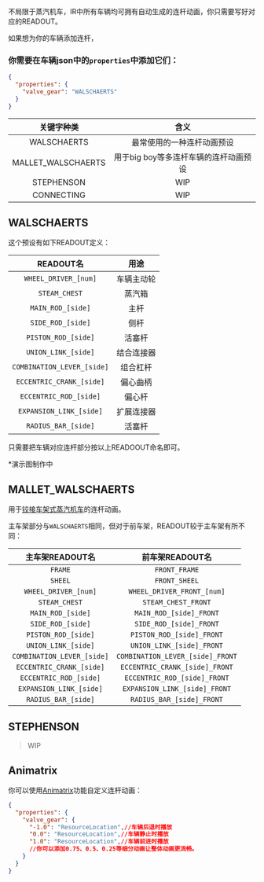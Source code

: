 不局限于蒸汽机车，IR中所有车辆均可拥有自动生成的连杆动画，你只需要写好对应的READOUT。

如果想为你的车辆添加连杆，
### 你需要在车辆json中的`properties`中添加它们：
```json
{
  "properties": {
    "valve_gear": "WALSCHAERTS"
  }
}
```

|       关键字种类        |           含义           |
|:------------------:|:----------------------:|
|    WALSCHAERTS     |     最常使用的一种连杆动画预设      |
| MALLET_WALSCHAERTS | 用于big boy等多连杆车辆的连杆动画预设 |
|     STEPHENSON     |          WIP           |
|     CONNECTING     |          WIP           |

## WALSCHAERTS

这个预设有如下READOUT定义：

|          READOUT名          |  用途   |
|:--------------------------:|:-----:|
|    `WHEEL_DRIVER_[num]`    | 车辆主动轮 |
|       `STEAM_CHEST`        |  蒸汽箱  |
|     `MAIN_ROD_[side]`      |  主杆   |
|     `SIDE_ROD_[side]`      |  侧杆   |
|    `PISTON_ROD_[side]`     |  活塞杆  |
|    `UNION_LINK_[side]`     | 结合连接器 |
| `COMBINATION_LEVER_[side]` | 组合杠杆  |
|  `ECCENTRIC_CRANK_[side]`  | 偏心曲柄  |
|   `ECCENTRIC_ROD_[side]`   |  偏心杆  |
|  `EXPANSION_LINK_[side]`   | 扩展连接器 |
|    `RADIUS_BAR_[side]`     |  活塞杆  |

只需要把车辆对应连杆部分按以上READOOUT命名即可。

*演示图制作中


## MALLET_WALSCHAERTS

用于[铰接车架式蒸汽机车](CarsAdvanced.md)的连杆动画。

主车架部分与`WALSCHAERTS`相同，但对于前车架，READOUT较于主车架有所不同：

|        主车架READOUT名         |           前车架READOUT名            |
|:--------------------------:|:--------------------------------:|
|          `FRAME`           |          `FRONT_FRAME`           |
|          `SHEEL`           |          `FRONT_SHEEL`           |
|    `WHEEL_DRIVER_[num]`    |    `WHEEL_DRIVER_FRONT_[num]`    |
|       `STEAM_CHEST`        |       `STEAM_CHEST_FRONT`        |
|     `MAIN_ROD_[side]`      |     `MAIN_ROD_[side]_FRONT`      |
|     `SIDE_ROD_[side]`      |     `SIDE_ROD_[side]_FRONT`      |
|    `PISTON_ROD_[side]`     |    `PISTON_ROD_[side]_FRONT`     |
|    `UNION_LINK_[side]`     |    `UNION_LINK_[side]_FRONT`     |
| `COMBINATION_LEVER_[side]` | `COMBINATION_LEVER_[side]_FRONT` |
|  `ECCENTRIC_CRANK_[side]`  |  `ECCENTRIC_CRANK_[side]_FRONT`  |
|   `ECCENTRIC_ROD_[side]`   |   `ECCENTRIC_ROD_[side]_FRONT`   |
|  `EXPANSION_LINK_[side]`   |  `EXPANSION_LINK_[side]_FRONT`   |
|    `RADIUS_BAR_[side]`     |    `RADIUS_BAR_[side]_FRONT`     |

## STEPHENSON

>WIP

## Animatrix

你可以使用[Animatrix](Animatrix.md)功能自定义连杆动画：
```json
{
  "properties": {
    "valve_gear": {
      "-1.0": "ResourceLocation",//车辆后退时播放
      "0.0": "ResourceLocation",//车辆静止时播放
      "1.0": "ResourceLocation",//车辆前进时播放
      //你可以添加0.75、0.5、0.25等细分动画让整体动画更流畅。
    }
  }
}
```
